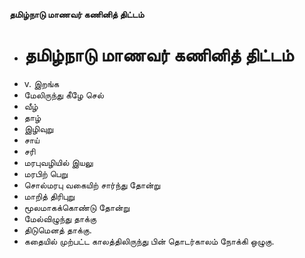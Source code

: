 **தமிழ்நாடு மாணவர் கணினித் திட்டம்**
- # தமிழ்நாடு மாணவர் கணினித் திட்டம்
- v. இறங்க
- மேலிருந்து கீழே செல்
- வீழ்
- தாழ்
- இழிவுறு
- சாய்
- சரி
- மரபுவழியில் இயலு
- மரபிற் பெறு
- சொல்மரபு வகையிற் சார்ந்து தோன்று
- மாறித் திரிபுறு
- மூலமாகக்கொண்டு தோன்று
- மேல்விழுந்து தாக்கு
- திடுமெனத் தாக்கு.
- கதையில் முற்பட்ட காலத்திலிருந்து பின் தொடர்காலம் நோக்கி ஒழுகு.

